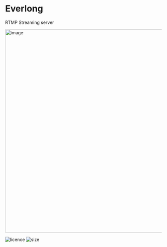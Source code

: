# Everlong
RTMP Streaming server

<img width="654" alt="image" src="https://user-images.githubusercontent.com/41826375/83367611-629a9d80-a3f0-11ea-92b5-5d6ccdc00ed7.png">

![licence](https://img.shields.io/github/license/Papillon-inc/Everlong)
![size](https://img.shields.io/github/languages/code-size/Papillon-inc/Everlong)
